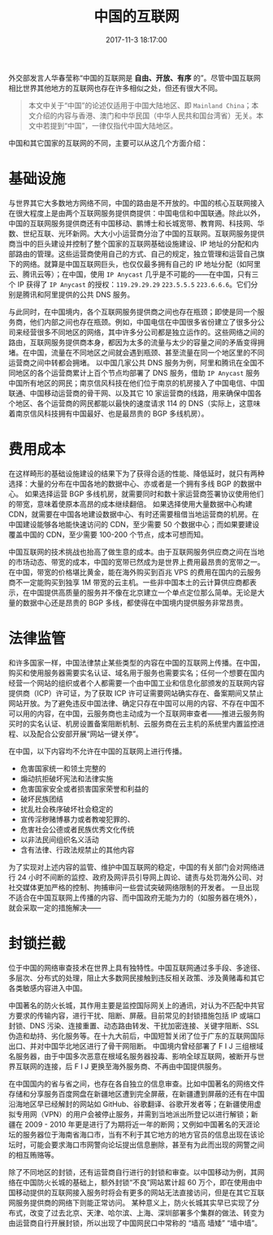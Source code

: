 ﻿---
title: 中国的互联网
tags:
  - 互联网
  - 网络
  - 运营商
  - 封锁
  - BGP
categories:
  - 自言语
date: 2017-11-3 18:17:00
updated: 2017-11-3 18:17:00
thumbnail: https://s.nfz.yecdn.com/img/thumbnails/network-in-china.png!blogth
lisence: 本文严格禁止未授权转载
---

外交部发言人华春莹称“中国的互联网是 **自由、开放、有序** 的”。尽管中国互联网相比世界其他地方的互联网也存在许多相似之处，但还有很大不同。

<!-- more -->

> 本文中关于“中国”的论述仅适用于中国大陆地区、即 `Mainland China`；本文介绍的内容与香港、澳门和中华民国（中华人民共和国台湾省）无关。本文中若提到“中国”，一律仅指代中国大陆地区。

中国和其它国家的互联网的不同，主要可以从这几个方面介绍：

# 基础设施

与世界其它大多数地方网络不同，中国的路由是不开放的。中国的核心互联网接入在很大程度上是由两个互联网服务提供商提供：中国电信和中国联通。除此以外，中国的互联网服务提供商还有中国移动、鹏博士和长城宽带、教育网、科技网、华数、世纪互联、光环新网。大大小小运营商分治了中国的互联网。互联网服务提供商当中的巨头建设并控制了整个国家的互联网基础设施建设、IP 地址的分配和内部路由的管理。这些运营商使用自己的方式、自己的规定，独立管理和运营自己旗下的网络。就算是中国互联网巨头，也仅仅最多拥有自己的 IP 地址分配（如阿里云、腾讯云等）；在中国，使用 `IP Anycast` 几乎是不可能的——在中国，只有三个 IP 获得了 `IP Anycast` 的授权：`119.29.29.29` `223.5.5.5` `223.6.6.6`。它们分别是腾讯和阿里提供的公共 DNS 服务。

与此同时，在中国境内，各个互联网服务提供商之间也存在瓶颈；即使是同一个服务商，他们内部之间也存在瓶颈。例如，中国电信在中国很多省份建立了很多分公司来经营很多不同地区的网络，其中许多分公司都是独立运作的。这些网络之间的路由，互联网服务提供商本身，都因为太多的流量与太少的容量之间的矛盾变得拥堵。在中国，流量在不同地区之间就会遇到瓶颈、甚至流量在同一个地区里的不同运营商之间中转都会拥堵。
以中国几家公共 DNS 服务为例，阿里和腾讯在全国不同地区的各个运营商累计上百个节点均部署了 DNS 服务，借助 `IP Anycast` 服务中国所有地区的网民；南京信风科技在他们位于南京的机房接入了中国电信、中国联通、中国移动运营商的骨干网、以及其它 10 家运营商的线路，用来确保中国各个地区、各个运营商的网民都能以最快的速度请求 114 的 DNS（实际上，这意味着南京信风科技拥有中国最好、也是最昂贵的 BGP 多线机房）。

# 费用成本

在这样畸形的基础设施建设的结果下为了获得合适的性能、降低延时，就只有两种选择：大量的分布在中国各地的数据中心、亦或者是一个拥有多线 BGP 的数据中心。
如果选择运营 BGP 多线机房，就需要同时和数十家运营商签署协议使用他们的带宽，意味着使原本高昂的成本继续翻倍。
如果选择使用大量数据中心构建 CDN，就需要在中国各地建设数据中心、有时还需要租借当地运营商的机房。在中国建设能够各地能快速访问的 CDN，至少需要 50 个数据中心；而如果要建设覆盖中国的 CDN，至少需要 100-200 个节点，成本可想而知。

中国互联网的技术挑战也抬高了做生意的成本。由于互联网服务供应商之间在当地的市场动态、带宽的成本，中国的宽带已然成为是世界上费用最昂贵的宽带之一。在中国，带宽的价格堪比黄金，能在海外购买到百兆 VPS 的费用在国内的云服务商不一定能购买到独享 1M 带宽的云主机。一些非中国本土的云计算供应商都表示，在中国提供高质量的服务并不像在北京建立一个单点定位那么简单。无论是大量的数据中心还是昂贵的 BGP 多线，都使得在中国境内提供服务非常昂贵。

# 法律监管

和许多国家一样，中国法律禁止某些类型的内容在中国的互联网上传播。在中国，购买和使用服务器需要实名认证、域名用于服务也需要实名；任何一个想要在国内经营一个网站的组织或者个人都需要一个由中国工业和信息化部颁发的互联网内容提供商（ICP）许可证，为了获取 ICP 许可证需要网站确实存在、备案期间又禁止网站开放。为了避免违反中国法律、确定只存在中国可以用的内容、不存在中国不可以用的内容，在中国，云服务商也主动成为一个互联网审查者——推进云服务购买时的实名认证、机房设置备案阻断机制、云服务商在云主机的系统里内置监控进程、以及配合公安部开展“网站一键关停”。

在中国，以下内容均不允许在中国的互联网上进行传播。

- 危害国家统一和领土完整的
- 煽动抗拒破坏宪法和法律实施
- 危害国家安全或者损害国家荣誉和利益的
- 破坏民族团结
- 扰乱社会秩序破坏社会稳定的
- 宣传淫秽赌博暴力或者教唆犯罪的、
- 危害社会公德或者民族优秀文化传统
- 以非法民间组织名义活动
- 含有法律、行政法规禁止的其他内容

为了实现对上述内容的监管、维护中国互联网的稳定，中国的有关部门会对网络进行 24 小时不间断的监控、政府及网评员引导网上舆论、谴责与处罚海外公司、对社交媒体更加严格的控制、拘捕审问一些尝试突破网络限制的开发者。
一旦出现不适合在中国互联网上传播的内容、而中国政府无能为力的（如服务器在境外），就会采取一定的措施解决——

# 封锁拦截

位于中国的网络审查技术在世界上具有独特性。中国互联网通过多手段、多途径、多层次、分布式的处理，阻止大多数网民接触到违反相关政策、涉及黄赌毒和其它各类敏感内容进入中国。

中国著名的防火长城，其作用主要是监控国际网关上的通讯，对认为不匹配中共官方要求的传输内容，进行干扰、阻断、屏蔽。目前常见的封锁措施包括 IP 或端口封锁、DNS 污染、连接重置、动态路由转发、干扰加密连接、关键字阻断、SSL 伪造和劫持、劣化服务等。在十九大前后，中国短暂关闭了位于广东的互联网国际出口、并对中国华北地区进行了骨干网阻断。
中国境内曾经部署了 F I J 三组根域名服务器，由于中国多次恶意在根域名服务器投毒、影响全球互联网，被断开与世界互联网的连接，后 F I J 更换至海外服务商、不再由中国提供服务。

在中国国内的省与省之间，也存在各自独立的信息审查。比如中国著名的网络文件存储和分享服务百度网盘在新疆地区遭到完全屏蔽，在新疆遭到屏蔽的还有在中国沿海地区早已经解封的网站如 GitHub、谷歌翻译、谷歌开发者等；在新疆使用虚拟专用网（VPN）的用户会被停止服务，并需到当地派出所登记以进行解锁；新疆在 2009 - 2010 年更是进行了为期将近一年的断网；又例如中国著名的天涯论坛的服务器位于海南省海口市，当有不利于其它地方的地方官员的信息出现在该论坛时，可能会要求海口市网警向论坛提出信息删除，甚至有为此而出现的网警之间的相互贿赂等。

除了不同地区的封锁，还有运营商自行进行的封锁和审查。以中国移动为例，其网络在中国防火长城的基础上，额外封锁“不良”网站累计超 60 万个，即在使用由中国移动提供的互联网接入服务时将会有更多的网站无法直接访问，但是在其它互联网服务提供商的网络下则能正常访问。
某种意义上，防火长城其实早已实现了分布式，改变了过去北京、天津、哈尔滨、上海、深圳部署多个集群的做法、转变为由运营商自行开展封锁，所以出现了中国网民口中常称的 “墙高 墙矮” “墙中墙”。
